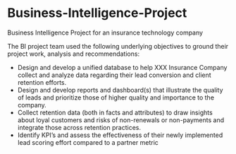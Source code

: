 # Business-Intelligence-Project
Business Intelligence Project for an insurance technology company


The BI project team used the following underlying objectives to ground their project work, analysis and recommendations:

- Design and develop a unified database to help XXX Insurance Company collect and analyze data regarding their lead conversion and client retention efforts.
- Design and develop reports and dashboard(s) that illustrate the quality of leads and prioritize those of higher quality and importance to the company.
- Collect retention data (both in facts and attributes) to draw insights about loyal customers and risks of non-renewals or non-payments and integrate those across retention practices.
- Identify KPI’s and assess the effectiveness of their newly implemented lead scoring effort compared to a partner metric
